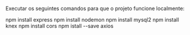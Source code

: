 Executar os seguintes comandos para que o projeto funcione localmente:

npm install express
npm install nodemon
npm install mysql2
npm install knex
npm install cors
npm istall --save axios
